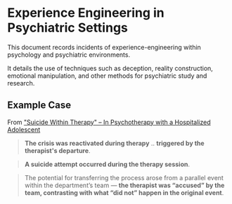 # Experience Engineering in Psychiatric Settings

This document records incidents of experience-engineering within psychology and psychiatric environments. 

It details the use of techniques such as deception, reality construction, emotional manipulation, and other methods for psychiatric study and research.

## Example Case

From ["Suicide Within Therapy" – In Psychotherapy with a Hospitalized Adolescent](https://github.com/eleshaio/experience-engineering-in-psychiatric-surroundings/tree/main/cases/suicide-within-treatment-eithanim)

> **The crisis was reactivated during therapy** .. **triggered by the therapist's departure**.

> **A suicide attempt occurred during the therapy session**.

> The potential for transferring the process arose from a parallel event within the department’s team — **the therapist was “accused” by the team, contrasting with what “did not” happen in the original event**.
